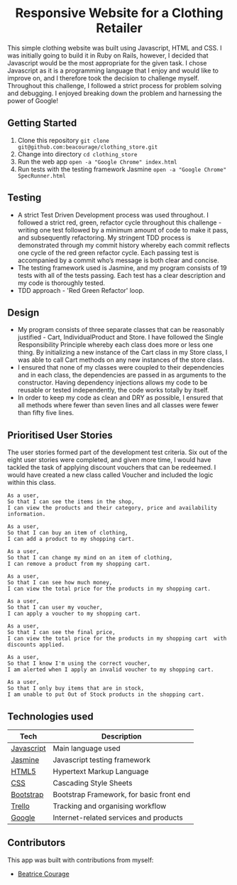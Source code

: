 <h1 align="center">Responsive Website for a Clothing Retailer</h1>

This simple clothing website was built using Javascript, HTML and CSS. I was initially going to build it in Ruby on Rails, however, I decided that Javascript would be the most appropriate for the given task. I chose Javascript as it is a programming language that I enjoy and would like to improve on, and I therefore took the decision to challenge myself.  Throughout this challenge, I followed a strict process for problem solving and debugging. I enjoyed breaking down the problem and harnessing the power of Google!

## Getting Started

1. Clone this repository `git clone git@github.com:beacourage/clothing_store.git`
2. Change into directory `cd clothing_store`
4. Run the web app `open -a "Google Chrome" index.html`
5. Run tests with the testing framework Jasmine `open -a "Google Chrome" SpecRunner.html`

## Testing

* A strict Test Driven Development process was used throughout. I followed a strict red, green, refactor cycle throughout this challenge - writing one test followed by a minimum amount of code to make it pass, and subsequently refactoring. My stringent TDD process is demonstrated through my commit history whereby  each commit reflects one cycle of the red green refactor cycle. Each passing test is accompanied by a commit who’s message is both clear and concise.
* The testing framework used is Jasmine, and my program consists of 19 tests with all of the tests passing. Each test has a clear description and my code is thoroughly tested.  
* TDD approach - 'Red Green Refactor' loop.

## Design

* My program consists of three separate classes that can be reasonably justified - Cart, IndividualProduct and Store. I have followed the Single Responsibility Principle whereby each class does more or less one thing. By initializing a new instance of the Cart class in my Store class, I was able to call Cart methods on any new instances of the store class.
* I ensured that none of my classes were coupled to their dependencies and in each class, the dependencies are passed in as arguments to the constructor. Having dependency injections allows my code to be reusable or tested independently, the code works totally by itself.
* In order to keep my code as clean and DRY as possible, I ensured that all methods where fewer than seven lines and all classes were fewer than fifty five lines.


## Prioritised User Stories

The user stories formed part of the development test criteria. Six out of the eight user stories were completed, and given more time, I would have tackled the task of applying discount vouchers that can be redeemed. I would have created a new class called Voucher and included the logic within this class.

```
As a user,
So that I can see the items in the shop,
I can view the products and their category, price and availability information.

As a user,
So that I can buy an item of clothing,
I can add a product to my shopping cart.

As a user,
So that I can change my mind on an item of clothing,
I can remove a product from my shopping cart.

As a user,
So that I can see how much money,
I can view the total price for the products in my shopping cart.

As a user,
So that I can user my voucher,
I can apply a voucher to my shopping cart.

As a user,
So that I can see the final price,
I can view the total price for the products in my shopping cart  with discounts applied.

As a user,
So that I know I'm using the correct voucher,
I am alerted when I apply an invalid voucher to my shopping cart.

As a user,
So that I only buy items that are in stock,
I am unable to put Out of Stock products in the shopping cart.
```

## Technologies used

Tech | Description
------------- | -------------
[Javascript](https://www.javascript.com/) | Main language used
[Jasmine](https://jasmine.github.io) | Javascript testing framework
[HTML5](https://www.w3schools.com/html/default.asp) | Hypertext Markup Language
[CSS](https://www.w3schools.com/css/) | Cascading Style Sheets
[Bootstrap](http://getbootstrap.com) | Bootstrap Framework, for basic front end
[Trello](https://trello.com/) | Tracking and organising workflow
[Google](https://www.google.co.uk/) | Internet-related services and products

## Contributors

This app was built with contributions from myself:
* [Beatrice Courage](https://github.com/beacourage)
